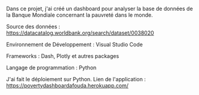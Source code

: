 Dans ce projet, j'ai créé un dashboard pour analyser la base de données de la Banque Mondiale concernant la pauvreté dans le monde.

Source des données : https://datacatalog.worldbank.org/search/dataset/0038020

Environnement de Développement : Visual Studio Code

Frameworks : Dash, Plotly et autres packages

Langage de programmation : Python

J'ai fait le déploiement sur Python. Lien de l'application : https://povertydashboardafouda.herokuapp.com/

